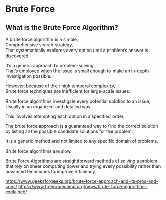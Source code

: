 # Brute Force

## What is the Brute Force Algorithm?

A brute force algorithm is a simple,  
Comprehensive search strategy,  
That systematically explores every option until a problem’s answer is discovered.

It’s a generic approach to problem-solving,  
That’s employed when the issue is small enough to make an in-depth investigation possible.

However, because of their high temporal complexity,  
Brute force techniques are inefficient for large-scale issues.

Brute force algorithms investigate every potential solution to an issue,  
Usually in an organized and detailed way.

This involves attempting each option in a specified order.

The brute force approach is a guaranteed way to find the correct solution by listing all the possible candidate solutions for the problem.

It is a generic method and not limited to any specific domain of problems.

Brute force algorithms are slow.

Brute Force Algorithms are straightforward methods of solving a problem that rely on sheer computing power and trying every possibility rather than advanced techniques to improve efficiency.

https://www.geeksforgeeks.org/brute-force-approach-and-its-pros-and-cons/
https://www.freecodecamp.org/news/brute-force-algorithms-explained/
